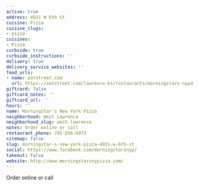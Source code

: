 ```yaml
---
active: true
address: 4931 W 6th St
cuisine: Pizza
cuisine_slugs:
- pizza
cuisines:
- Pizza
curbside: true
curbside_instructions: ''
delivery: true
delivery_service_websites: ''
food_urls:
- name: eatstreet.com
  url: https://eatstreet.com/lawrence-ks/restaurants/morningstars-nypd
giftcard: false
giftcard_notes: ''
giftcard_url: ''
hours: ''
name: Morningstar's New York Pizza
neighborhood: West Lawrence
neighborhood_slug: west-lawrence
notes: Order online or call
restaurant_phone: 785-856-6973
sitemap: false
slug: morningstar-s-new-york-pizza-4931-w-6th-st
social: https://www.facebook.com/morningstarsnyp/
takeout: false
website: http://www.morningstarsnypizza.com/
---
```


Order online or call